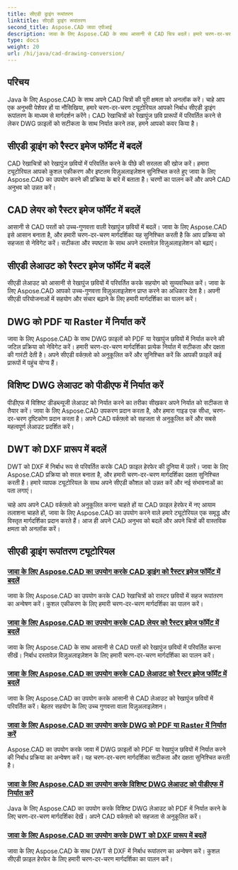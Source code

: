 ```yaml
---
title: सीएडी ड्राइंग रूपांतरण
linktitle: सीएडी ड्राइंग रूपांतरण
second_title: Aspose.CAD जावा एपीआई
description: जावा के लिए Aspose.CAD के साथ आसानी से CAD चित्र बदलें। हमारे चरण-दर-चरण ट्यूटोरियल का उपयोग करके अपनी CAD फ़ाइलों को परिशुद्धता के साथ परिवर्तित करना, निर्यात करना और अनुकूलित करना सीखें।
type: docs
weight: 20
url: /hi/java/cad-drawing-conversion/
---
```


## परिचय

Java के लिए Aspose.CAD के साथ अपने CAD चित्रों की पूरी क्षमता को अनलॉक करें। चाहे आप एक अनुभवी पेशेवर हों या नौसिखिया, हमारे चरण-दर-चरण ट्यूटोरियल आपको निर्बाध सीएडी ड्राइंग रूपांतरण के माध्यम से मार्गदर्शन करेंगे। CAD रेखाचित्रों को रेखापुंज छवि प्रारूपों में परिवर्तित करने से लेकर DWG फ़ाइलों को सटीकता के साथ निर्यात करने तक, हमने आपको कवर किया है।

## सीएडी ड्राइंग को रैस्टर इमेज फॉर्मेट में बदलें

CAD रेखाचित्रों को रेखापुंज छवियों में परिवर्तित करने के पीछे की सरलता की खोज करें। हमारा ट्यूटोरियल आपको कुशल एकीकरण और इष्टतम विज़ुअलाइज़ेशन सुनिश्चित करते हुए जावा के लिए Aspose.CAD का उपयोग करने की प्रक्रिया के बारे में बताता है। चरणों का पालन करें और अपने CAD अनुभव को उन्नत करें।

## CAD लेयर को रैस्टर इमेज फॉर्मेट में बदलें

आसानी से CAD परतों को उच्च-गुणवत्ता वाली रेखापुंज छवियों में बदलें। जावा के लिए Aspose.CAD इसे आसान बनाता है, और हमारी चरण-दर-चरण मार्गदर्शिका यह सुनिश्चित करती है कि आप प्रक्रिया को सहजता से नेविगेट करें। सटीकता और स्पष्टता के साथ अपने दस्तावेज़ विज़ुअलाइज़ेशन को बढ़ाएं।

## सीएडी लेआउट को रैस्टर इमेज फॉर्मेट में बदलें

सीएडी लेआउट को आसानी से रेखापुंज छवियों में परिवर्तित करके सहयोग को सुव्यवस्थित करें। जावा के लिए Aspose.CAD आपको उच्च-गुणवत्ता विज़ुअलाइज़ेशन प्राप्त करने का अधिकार देता है। अपनी सीएडी परियोजनाओं में सहयोग और संचार बढ़ाने के लिए हमारी मार्गदर्शिका का पालन करें।

## DWG को PDF या Raster में निर्यात करें

जावा के लिए Aspose.CAD के साथ DWG फ़ाइलों को PDF या रेखापुंज छवियों में निर्यात करने की जटिल प्रक्रिया को नेविगेट करें। हमारी चरण-दर-चरण मार्गदर्शिका प्रत्येक निर्यात में सटीकता और दक्षता की गारंटी देती है। अपने सीएडी वर्कफ़्लो को अनुकूलित करें और सुनिश्चित करें कि आपकी फ़ाइलें कई प्रारूपों में पहुंच योग्य हैं।

## विशिष्ट DWG लेआउट को पीडीएफ में निर्यात करें

पीडीएफ में विशिष्ट डीडब्ल्यूजी लेआउट को निर्यात करने का तरीका सीखकर अपने निर्यात को सटीकता से तैयार करें। जावा के लिए Aspose.CAD उपकरण प्रदान करता है, और हमारा गाइड एक सीधा, चरण-दर-चरण दृष्टिकोण प्रदान करता है। अपने CAD वर्कफ़्लो को सहजता से अनुकूलित करें और सबसे महत्वपूर्ण लेआउट प्रदर्शित करें।

## DWT को DXF प्रारूप में बदलें

DWT को DXF में निर्बाध रूप से परिवर्तित करके CAD फ़ाइल हेरफेर की दुनिया में उतरें। जावा के लिए Aspose.CAD प्रक्रिया को सरल बनाता है, और हमारी चरण-दर-चरण मार्गदर्शिका दक्षता सुनिश्चित करती है। हमारे व्यापक ट्यूटोरियल के साथ अपने सीएडी कौशल को उन्नत करें और नई संभावनाओं का पता लगाएं।

चाहे आप अपने CAD वर्कफ़्लो को अनुकूलित करना चाहते हों या CAD फ़ाइल हेरफेर में नए आयाम तलाशना चाहते हों, जावा के लिए Aspose.CAD का उपयोग करने वाले हमारे ट्यूटोरियल एक समृद्ध और विस्तृत मार्गदर्शिका प्रदान करते हैं। आज ही अपने CAD अनुभव को बदलें और अपने चित्रों की वास्तविक क्षमता को अनलॉक करें।
## सीएडी ड्राइंग रूपांतरण ट्यूटोरियल
### [जावा के लिए Aspose.CAD का उपयोग करके CAD ड्राइंग को रैस्टर इमेज फॉर्मेट में बदलें](./convert-cad-drawing-to-raster-image/)
जावा के लिए Aspose.CAD का उपयोग करके CAD रेखाचित्रों को रास्टर छवियों में सहज रूपांतरण का अन्वेषण करें। कुशल एकीकरण के लिए हमारी चरण-दर-चरण मार्गदर्शिका का पालन करें।
### [जावा के लिए Aspose.CAD का उपयोग करके CAD लेयर को रैस्टर इमेज फॉर्मेट में बदलें](./convert-cad-layer-to-raster-image/)
जावा के लिए Aspose.CAD के साथ आसानी से CAD परतों को रेखापुंज छवियों में परिवर्तित करना सीखें। निर्बाध दस्तावेज़ विज़ुअलाइज़ेशन के लिए हमारी चरण-दर-चरण मार्गदर्शिका का पालन करें।
### [जावा के लिए Aspose.CAD का उपयोग करके CAD लेआउट को रैस्टर इमेज फॉर्मेट में बदलें](./convert-cad-layout-to-raster-image/)
जावा के लिए Aspose.CAD का उपयोग करके आसानी से CAD लेआउट को रेखापुंज छवियों में परिवर्तित करें। बेहतर सहयोग के लिए उच्च गुणवत्ता वाला विज़ुअलाइज़ेशन।
### [जावा के लिए Aspose.CAD का उपयोग करके DWG को PDF या Raster में निर्यात करें](./export-dwg-to-pdf-or-raster/)
Aspose.CAD का उपयोग करके जावा में DWG फ़ाइलों को PDF या रेखापुंज छवियों में निर्यात करने की निर्बाध प्रक्रिया का अन्वेषण करें। यह चरण-दर-चरण मार्गदर्शिका सटीकता और दक्षता सुनिश्चित करती है।
### [जावा के लिए Aspose.CAD का उपयोग करके विशिष्ट DWG लेआउट को पीडीएफ में निर्यात करें](./export-specific-dwg-layout-to-pdf/)
Java के लिए Aspose.CAD का उपयोग करके विशिष्ट DWG लेआउट को PDF में निर्यात करने के लिए चरण-दर-चरण मार्गदर्शिका देखें। अपने CAD वर्कफ़्लो को सहजता से अनुकूलित करें।
### [जावा के लिए Aspose.CAD का उपयोग करके DWT को DXF प्रारूप में बदलें](./convert-dwt-to-dxf/)
जावा के लिए Aspose.CAD के साथ DWT से DXF में निर्बाध रूपांतरण का अन्वेषण करें। कुशल सीएडी फ़ाइल हेरफेर के लिए हमारी चरण-दर-चरण मार्गदर्शिका का पालन करें।
